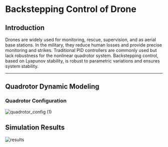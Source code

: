 # Backstepping Control of Drone

## Introduction
Drones are widely used for monitoring, rescue, supervision, and as aerial base stations. In the military, they reduce human losses and provide precise monitoring and strikes. Traditional PID controllers are commonly used but lack robustness for the nonlinear quadrotor system. Backstepping control, based on Lyapunov stability, is robust to parametric variations and ensures system stability.

---

## Quadrotor Dynamic Modeling

### Quadrotor Configuration
![quadrotor_config (1)](https://github.com/user-attachments/assets/5adbeafc-5d8f-46b1-a386-38cfcd622d14)

## Simulation Results
![results](https://github.com/user-attachments/assets/68c3d840-6bc9-4204-b563-653320d3c51a)
